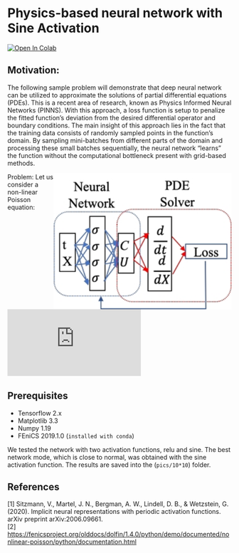 # Physics-based neural network with Sine Activation
[![Open In Colab](https://colab.research.google.com/assets/colab-badge.svg)](https://colab.research.google.com/github/AryaAftab/Physics-based-neural-network/blob/master/Physics-based%20neural%20network.ipynb)
## Motivation: 
The following sample problem will demonstrate that deep neural network can be utilized to approximate the solutions of partial differential equations (PDEs). This is a recent area of research, known as Physics Informed Neural Networks (PINNS). With this approach, a loss function is setup to penalize the fitted function’s deviation from the desired differential operator and boundary conditions. ﻿The main insight of this approach lies in the fact that the training data consists of randomly sampled points in the function’s domain. By sampling mini-batches from different parts of the domain and processing these small batches sequentially, the neural network “learns” the function without the computational bottleneck present with grid-based methods. 

<img src="https://github.com/AryaAftab/Physics-based-neural-network/blob/master/pics/Physics-based%20neural%20network.jpg" width="400" img align="right">

Problem:
Let us consider a non-linear Poisson equation:
![first equation](https://latex.codecogs.com/gif.latex?%5CLARGE%20%5C%21%5C%21%5C%21%5C%21%5C%21%5C%21%5Cnabla%5Ccdot%28%281%20&plus;%20u%5E2%29%20%5Cnabla%20u%29%20%3D%20f%20%5Cquad%20%7B%5Crm%20in%7D%5C%2C%20%5COmega%2C%5C%5C%20u%20%3D%201%20%5Cquad%20%7B%5Crm%20on%7D%5C%2C%20%5CGamma_D%2C%5C%5C%20%5Cnabla%20u%5Ccdot%20n%20%3D%200%20%5Cquad%20%7B%5Crm%20on%7D%5C%2C%20%5CGamma_N)


## Prerequisites
- Tensorflow 2.x
- Matplotlib 3.3
- Numpy 1.19
- FEniCS 2019.1.0 (``` installed with conda ```)


We tested the network with two activation functions, relu and sine. The best network mode, which is close to normal, was obtained with the sine activation function.
The results are saved into the (``` pics/10*10 ```) folder.

## References
[1] Sitzmann, V., Martel, J. N., Bergman, A. W., Lindell, D. B., & Wetzstein, G. (2020). Implicit neural representations with periodic activation functions. arXiv preprint arXiv:2006.09661.<br />
[2] https://fenicsproject.org/olddocs/dolfin/1.4.0/python/demo/documented/nonlinear-poisson/python/documentation.html
